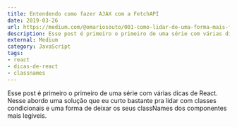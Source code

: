 ```yaml
---
title: Entendendo como fazer AJAX com a FetchAPI
date: 2019-03-26
url: https://medium.com/@omariosouto/001-como-lidar-de-uma-forma-mais-feliz-com-classes-css-condicionais-no-react-dicas-de-react-915c13a2ab0e
description: Esse post é primeiro o primeiro de uma série com várias dicas de React. Nesse abordo uma solução que eu curto bastante pra lidar com classes condicionais e uma forma de deixar os seus classNames dos componentes mais legíveis.
external: Medium
category: JavaScript
tags:
- react
- dicas-de-react
- classnames
---
```


Esse post é primeiro o primeiro de uma série com várias dicas de React. Nesse abordo uma solução que eu curto bastante pra lidar com classes condicionais e uma forma de deixar os seus classNames dos componentes mais legíveis.
